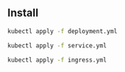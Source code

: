## Install
```bash
kubectl apply -f deployment.yml
```

```bash
kubectl apply -f service.yml
```

```bash
kubectl apply -f ingress.yml
```